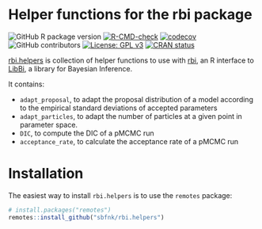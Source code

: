 Helper functions for the rbi package
================

<!-- badges: start -->

![GitHub R package
version](https://img.shields.io/github/r-package/v/sbfnk/rbi.helpers)
[![R-CMD-check](https://github.com/sbfnk/rbi/actions/workflows/R-CMD-check.yaml/badge.svg)](https://github.com/sbfnk/rbi/actions/workflows/R-CMD-check.yaml)
[![codecov](https://app.codecov.io/github/sbfnk/rbi.helpers/branch/main/graph/badge.svg?token=WRJHTSoaXc)](https://app.codecov.io/github/sbfnk/rbi.helpers)
![GitHub
contributors](https://img.shields.io/github/contributors/sbfnk/rbi.helpers)
[![License: GPL
v3](https://img.shields.io/badge/License-GPLv3-blue.svg)](https://www.gnu.org/licenses/gpl-3.0)
[![CRAN
status](https://www.r-pkg.org/badges/version/rbi.helpers)](https://CRAN.R-project.org/package=rbi.helpers)
<!-- badges: end -->

[rbi.helpers](https://github.com/sbfnk/rbi.helpers) is collection of
helper functions to use with [rbi](https://github.com/sbfnk/rbi), an R
interface to [LibBi](https://github.com/lawmurray/LibBi), a library for
Bayesian Inference.

It contains:

- `adapt_proposal`, to adapt the proposal distribution of a model
  according to the empirical standard deviations of accepted parameters
- `adapt_particles`, to adapt the number of particles at a given point
  in parameter space.
- `DIC`, to compute the DIC of a pMCMC run
- `acceptance_rate`, to calculate the acceptance rate of a pMCMC run

# Installation

The easiest way to install `rbi.helpers` is to use the `remotes`
package:

``` r
# install.packages("remotes")
remotes::install_github("sbfnk/rbi.helpers")
```
